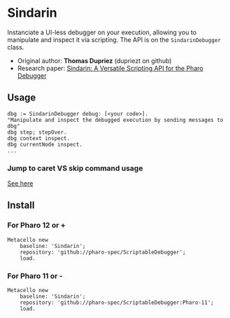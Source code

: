 # Sindarin
Instanciate a UI-less debugger on your execution, allowing you to manipulate and inspect it via scripting.
The API is on the `SindarinDebugger` class.

- Original author: **Thomas Dupriez** (dupriezt on github)
- Research paper: [Sindarin: A Versatile Scripting API for the Pharo Debugger](https://hal.archives-ouvertes.fr/hal-02280915)

## Usage

```Smalltalk
dbg := SindarinDebugger debug: [<your code>].
"Manipulate and inspect the debugged execution by sending messages to dbg"
dbg step; stepOver.
dbg context inspect.
dbg currentNode inspect.
...
```

### Jump to caret VS skip command usage

[See here](./doc/jump-to-caret.md)

## Install

### For Pharo 12 or +

```Smalltalk
Metacello new
    baseline: 'Sindarin';
    repository: 'github://pharo-spec/ScriptableDebugger';
    load.
```

### For Pharo 11 or -

```Smalltalk
Metacello new
    baseline: 'Sindarin';
    repository: 'github://pharo-spec/ScriptableDebugger:Pharo-11';
    load.
```
